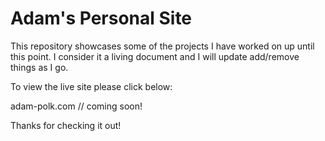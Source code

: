 # Adam's Personal Site
This repository showcases some of the projects I have worked on up until this point. I consider it a living document and I will update add/remove things as I go.

To view the live site please click below:

adam-polk.com // coming soon!

Thanks for checking it out!


